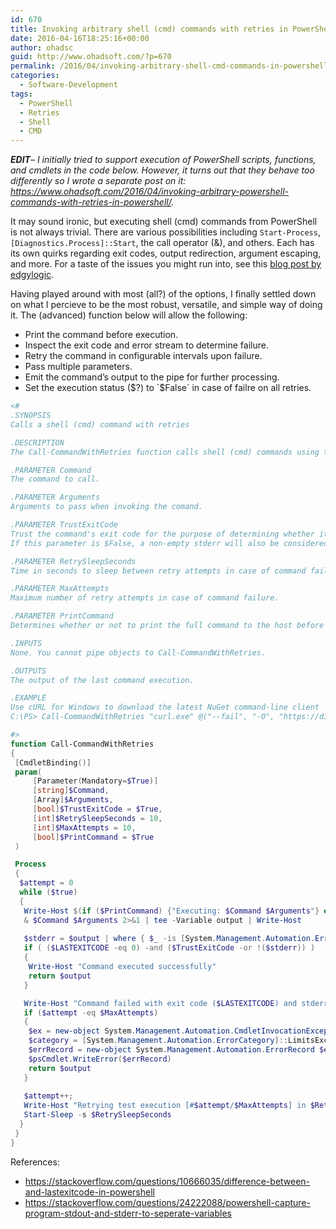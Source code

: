 ```yaml
---
id: 670
title: Invoking arbitrary shell (cmd) commands with retries in PowerShell
date: 2016-04-16T18:25:16+00:00
author: ohadsc
guid: http://www.ohadsoft.com/?p=670
permalink: /2016/04/invoking-arbitrary-shell-cmd-commands-in-powershell/
categories:
  - Software-Development
tags:
  - PowerShell
  - Retries
  - Shell
  - CMD
---
```

_**EDIT**&#8211; I initially tried to support execution of PowerShell scripts, functions, and cmdlets in the code below. However, it turns out that they behave too differently so I wrote a separate post on it: <https://www.ohadsoft.com/2016/04/invoking-arbitrary-powershell-commands-with-retries-in-powershell/>._

It may sound ironic, but executing shell (cmd) commands from PowerShell is not always trivial. There are various possibilities including `Start-Process`, `[Diagnostics.Process]::Start`, the call operator (&), and others. Each has its own quirks regarding exit codes, output redirection, argument escaping, and more. For a taste of the issues you might run into, see this <a href="http://edgylogic.com/blog/powershell-and-external-commands-done-right/" target="_blank">blog post by edgylogic</a>.

Having played around with most (all?) of the options, I finally settled down on what I percieve to be the most robust, versatile, and simple way of doing it. The (advanced) function below will allow the following: 

  * Print the command before execution.
  * Inspect the exit code and error stream to determine failure.
  * Retry the command in configurable intervals upon failure.
  * Pass multiple parameters.
  * Emit the command&#8217;s output to the pipe for further processing.
  * Set the execution status ($?) to `$False` in case of failre on all retries.

```powershell
<#
.SYNOPSIS
Calls a shell (cmd) command with retries

.DESCRIPTION
The Call-CommandWithRetries function calls shell (cmd) commands using the provided parameters, with optional retries in configurable intervals upon failures.

.PARAMETER Command 
The command to call.

.PARAMETER Arguments
Arguments to pass when invoking the comand. 

.PARAMETER TrustExitCode
Trust the command's exit code for the purpose of determining whether it was successful or not. 
If this parameter is $False, a non-empty stderr will also be considered a failure.

.PARAMETER RetrySleepSeconds
Time in seconds to sleep between retry attempts in case of command failure.

.PARAMETER MaxAttempts
Maximum number of retry attempts in case of command failure.

.PARAMETER PrintCommand
Determines whether or not to print the full command to the host before execution.

.INPUTS 
None. You cannot pipe objects to Call-CommandWithRetries.

.OUTPUTS
The output of the last command execution.

.EXAMPLE
Use cURL for Windows to download the latest NuGet command-line client
C:\PS> Call-CommandWithRetries "curl.exe" @("--fail", "-O", "https://dist.nuget.org/win-x86-commandline/latest/nuget.exe")

#>
function Call-CommandWithRetries
{
 [CmdletBinding()]
 param( 
     [Parameter(Mandatory=$True)]
     [string]$Command,
     [Array]$Arguments,
     [bool]$TrustExitCode = $True,
     [int]$RetrySleepSeconds = 10,
     [int]$MaxAttempts = 10,
     [bool]$PrintCommand = $True
 )

 Process
 {
  $attempt = 0
  while ($true)
  {   
   Write-Host $(if ($PrintCommand) {"Executing: $Command $Arguments"} else {"Executing command..."}) 
   & $Command $Arguments 2>&1 | tee -Variable output | Write-Host
        
   $stderr = $output | where { $_ -is [System.Management.Automation.ErrorRecord] }
   if ( ($LASTEXITCODE -eq 0) -and ($TrustExitCode -or !($stderr)) )
   {
    Write-Host "Command executed successfully"
    return $output
   }

   Write-Host "Command failed with exit code ($LASTEXITCODE) and stderr: $stderr" -ForegroundColor Yellow
   if ($attempt -eq $MaxAttempts)
   {
    $ex = new-object System.Management.Automation.CmdletInvocationException "All retry attempts exhausted"
    $category = [System.Management.Automation.ErrorCategory]::LimitsExceeded
    $errRecord = new-object System.Management.Automation.ErrorRecord $ex, "CommandFailed", $category, $Command
    $psCmdlet.WriteError($errRecord)
    return $output
   }
            
   $attempt++;
   Write-Host "Retrying test execution [#$attempt/$MaxAttempts] in $RetrySleepSeconds seconds..."
   Start-Sleep -s $RetrySleepSeconds
  }
 }
}
```

References:

  * <a href="https://stackoverflow.com/questions/10666035/difference-between-and-lastexitcode-in-powershell" target="_blank">https://stackoverflow.com/questions/10666035/difference-between-and-lastexitcode-in-powershell</a>
  * <a href="https://stackoverflow.com/questions/24222088/powershell-capture-program-stdout-and-stderr-to-seperate-variables" target="_blank">https://stackoverflow.com/questions/24222088/powershell-capture-program-stdout-and-stderr-to-seperate-variables</a>